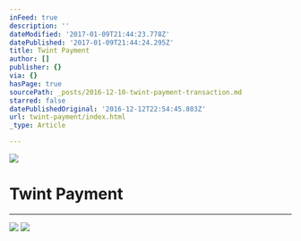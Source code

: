 ```yaml
---
inFeed: true
description: ''
dateModified: '2017-01-09T21:44:23.778Z'
datePublished: '2017-01-09T21:44:24.295Z'
title: Twint Payment
author: []
publisher: {}
via: {}
hasPage: true
sourcePath: _posts/2016-12-10-twint-payment-transaction.md
starred: false
datePublishedOriginal: '2016-12-12T22:54:45.803Z'
url: twint-payment/index.html
_type: Article

---
```

![](https://the-grid-user-content.s3-us-west-2.amazonaws.com/40261329-545d-4aab-b055-989129748322.png)

# Twint Payment

---

![](https://the-grid-user-content.s3-us-west-2.amazonaws.com/9114f474-92ea-4f7b-a85c-7f84123bb369.png)
![](https://the-grid-user-content.s3-us-west-2.amazonaws.com/7693f365-7def-4a82-a9b3-e7e2b32be617.png)